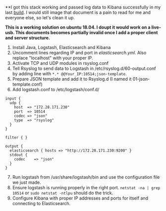 **I got this stack working and passed log data to Kibana successfully in my last [build](https://github.com/jisosomppi/log-analysis/blob/master/builds/rsyslog-logstash-es-kibana/configuring.md). I would still image that document is a pain to read for me and everyone else, so let's clean it up.

**This is a working solution on ubuntu 18.04. I doupt it would work on a live-usb. This documents becomes partially invalid once I add a proper client and server structure.**

1) Install Java, Logstash, Elasticsearch and Kibana  
2) Uncomment lines regarding IP and port in *elasticsearch.yml*. Also replace "localhost" with your proper IP.  
3) Activate TCP and UDP modules in rsyslog.conf  
4) Tell Rsyslog to send data to Logstash in /etc/rsyslog.d/60-output.conf by adding line with `*.* @@Your_IP:10514;json-template`.    
5) Prepare JSON template and add it to Rsyslog.d (I named it 01-json-template.conf)  
6) Add logstash.conf to /etc/logstash/conf.d/  
```
input {
  udp {
    host  => "172.28.171.230"
    port  => 10514
    codec => "json"
    type  => "rsyslog"
  }
}

filter { }

output {
  elasticsearch { hosts => "http://172.28.171.230:9200" }
  stdout {
    codec    => "json"
  }
}
```
7) Run logstash from /usr/share/logstash/bin and use the configuration file we just made.
8) Ensure logstash is running properly in the right port. `netstat -na | grep 10514` or `sudo netstat -ntlpu` should do the trick.  
9) Configure Kibana with proper IP addresses and ports for itself and connecting to Elasticsearch.
